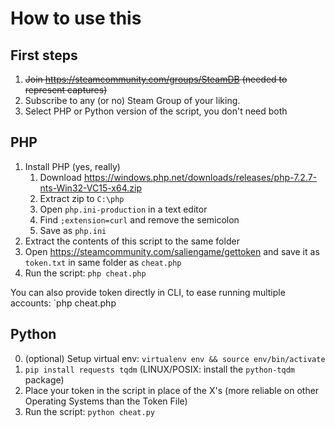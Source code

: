 # How to use this

## First steps

1. ~~Join https://steamcommunity.com/groups/SteamDB (needed to represent captures)~~
2. Subscribe to any (or no) Steam Group of your liking.
3. Select PHP or Python version of the script, you don't need both

## PHP

1. Install PHP (yes, really)
   1. Download https://windows.php.net/downloads/releases/php-7.2.7-nts-Win32-VC15-x64.zip
   2. Extract zip to `C:\php`
   3. Open `php.ini-production` in a text editor
   4. Find `;extension=curl` and remove the semicolon
   5. Save as `php.ini`
2. Extract the contents of this script to the same folder
3. Open https://steamcommunity.com/saliengame/gettoken and save it as `token.txt` in same folder as `cheat.php`
4. Run the script: `php cheat.php`

You can also provide token directly in CLI, to ease running multiple accounts: `php cheat.php

## Python

0. (optional) Setup virtual env: `virtualenv env && source env/bin/activate`
1. `pip install requests tqdm` (LINUX/POSIX: install the `python-tqdm` package)
2. Place your token in the script in place of the X's (more reliable on other Operating Systems than the Token File)
3. Run the script: `python cheat.py`
